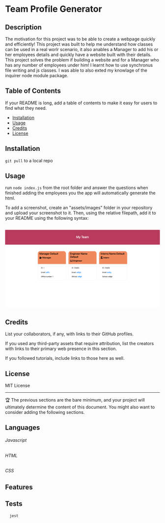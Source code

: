 
  # Team Profile Generator
      
  ## Description
      
  The motivation for this project was to be able to create a webpage quickly and efficiently!
  This project was built to help me understand how classes can be used in a real worlr scenario, it also anables a Manager to add his or her employees details and quickly have a website built with their details.
  This project solves the problem if building a website and for a Manager who has any number of employees under him!
  I learnt how to use synchronus file writing and js classes. I was able to also exted my knowlage of the inquirer node module package.
      
  ## Table of Contents
      
  If your README is long, add a table of contents to make it easy for users to find what they need.
      
  - [Installation](#installation)
  - [Usage](#usage)
  - [Credits](#credits)
  - [License](#license)
      
  ## Installation
      
  `git pull` to a local repo
      
      
  ## Usage
      
  run `node index.js` from the root folder and answer the questions when finished adding the employees you the app will automatically generate the html.
      
      
  To add a screenshot, create an "assets/images" folder in your repository and upload your screenshot to it. Then, using the relative filepath, add it to your README using the following syntax:
  ##      ![screen shot of app](./assets/PeamGeneratorApp.png "app")
  ## Credits
      
  List your collaborators, if any, with links to their GitHub profiles.
      
  If you used any third-party assets that require attribution, list the creators with links to their primary web presence in this section.
      
  If you followed tutorials, include links to those here as well.
      
  ## License
      
  MIT License
      
      
  ---
      
  🏆 The previous sections are the bare minimum, and your project will ultimately determine the content of this document. You might also want to consider adding the following sections.
      
  
      
  ## Languages 
  ###### Javascript 
  ###### HTML 
  ###### CSS
      
  ## Features
    
      
  ## Tests
      jest
